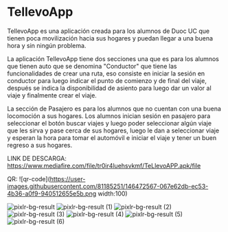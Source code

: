 # TellevoApp


TellevoApp es una aplicación creada para los alumnos de Duoc UC que tienen poca movilización hacia sus hogares y puedan llegar a una buena hora y sin ningún problema.

La aplicación TellevoApp tiene dos secciones una que es para los alumnos que tienen auto que se denomina "Conductor" que tiene las funcionalidades de crear
una ruta, eso consiste en iniciar la sesión en conductor para luego indicar el punto de comienzo y de final del viaje, después se indica la disponibilidad 
de asiento para luego dar un valor al viaje y finalmente crear el viaje.

La sección de Pasajero es para los alumnos que no cuentan con una buena locomoción a sus hogares.
Los alumnos inician sesión en pasajero para seleccionar el botón buscar viajes y luego poder seleccionar algún viaje que les sirva y 
pase cerca de sus hogares, luego le dan a seleccionar viaje y esperan la hora para tomar el automóvil e iniciar el viaje y tener un buen regreso a sus hogares.

LINK DE DESCARGA: https://www.mediafire.com/file/tr0ir4luehsvkmf/TeLlevoAPP.apk/file

QR: ![qr-code](https://user-images.githubusercontent.com/81185251/146472567-067e62db-ec53-4b36-a0f9-940512655e5b.png width:100)




![pixlr-bg-result](https://user-images.githubusercontent.com/81185251/146471531-d2b5f754-5b55-46b1-9d3f-9ce1c6add7c6.png)
![pixlr-bg-result (1)](https://user-images.githubusercontent.com/81185251/146471564-c08ad1bf-06c5-4cbb-bccf-90fa11f96a36.png)
![pixlr-bg-result (2)](https://user-images.githubusercontent.com/81185251/146471569-a73f363d-01cf-404d-84b4-e81b309f7631.png)
![pixlr-bg-result (3)](https://user-images.githubusercontent.com/81185251/146471571-dbc88899-54bc-4d67-b7d4-a71993e6dcef.png)
![pixlr-bg-result (4)](https://user-images.githubusercontent.com/81185251/146471573-9d7251a2-7dea-4354-b89f-06ed325ebc33.png)
![pixlr-bg-result (5)](https://user-images.githubusercontent.com/81185251/146471574-499769b8-5827-4d6a-af9a-f655c9ba99e3.png)
![pixlr-bg-result (6)](https://user-images.githubusercontent.com/81185251/146471581-4bac9222-2323-4941-b11c-a512783e93d8.png)

